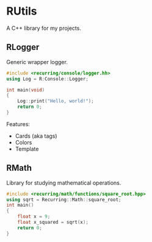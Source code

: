 # RUtils

A C++ library for my projects.

## RLogger

Generic wrapper logger.

```cpp
#include <recurring/console/logger.hh>
using Log = R:Console::Logger;

int main(void)
{
    Log::print("Hello, world!");
    return 0;
}
```

Features:
- Cards (aka tags)
- Colors
- Template

## RMath

Library for studying mathematical operations.

```cpp
#include <recurring/math/functions/square_root.hpp>
using sqrt = Recurring::Math::square_root;
int main()
{
    float x = 9;
    float x_squared = sqrt(x);
    return 0;
}
```